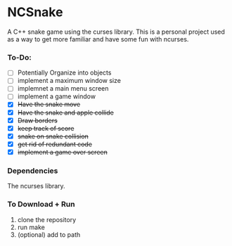 # NCSnake
A C++ snake game using the curses library. This is a personal project used as a way to get more familiar and have some fun with ncurses.

### To-Do:
- [ ] Potentially Organize into objects
- [ ] implement a maximum window size
- [ ] implemnet a main menu screen
- [ ] implement a game window
- [x] ~~Have the snake move~~
- [x] ~~Have the snake and apple collide~~
- [x] ~~Draw borders~~
- [x] ~~keep track of score~~
- [x] ~~snake on snake collision~~
- [x] ~~get rid of redundant code~~
- [x] ~~implement a game over screen~~

### Dependencies
The ncurses library.

### To Download + Run
1. clone the repository
2. run make
3. (optional) add to path
